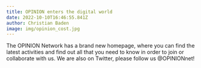 ```yaml
---
title: OPINION enters the digital world
date: 2022-10-10T16:46:55.841Z
author: Christian Baden
image: img/opinion_cost.jpg
---
```


The OPINION Network has a brand new homepage, where you can find the latest activities and find out all that you need to know in order to join or collaborate with us. We are also on Twitter, please follow us @OPINIONnet!
